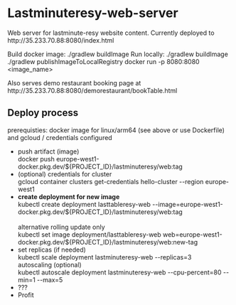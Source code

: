 <h1>Lastminuteresy-web-server</h1>

<p>
Web server for lastminute-resy website content.
Currently deployed to <a>http://35.233.70.88:8080/index.html</a> 

Build docker image: ./gradlew buildImage
Run locally:
./gradlew buildImage
./gradlew publishImageToLocalRegistry
docker run -p 8080:8080 <image_name>
</p>

<p>
Also serves demo restaurant booking page at 
<a>http://35.233.70.88:8080/demorestaurant/bookTable.html</a>
</p>

<h2>Deploy process</h2>
<p>prerequisties: docker image for linux/arm64 (see above or use Dockerfile) and gcloud / credentials configured</p>
<ul>
<li>push artifact (image) <br>
docker push europe-west1-docker.pkg.dev/${PROJECT_ID}/lastminuteresy/web:tag</li>
<li>(optional) credentials for cluster<br>
gcloud container clusters get-credentials hello-cluster --region europe-west1</li>
<li><strong>create deployment for new image</strong><br>
kubectl create deployment lasttableresy-web --image=europe-west1-docker.pkg.dev/${PROJECT_ID}/lastminuteresy/web:tag</li>
<br>alternative rolling update only <br>
kubectl set image deployment/lasttableresy-web web=europe-west1-docker.pkg.dev/${PROJECT_ID}/lastminuteresy/web:new-tag
<li>set replicas (if needed)<br>
kubectl scale deployment lastminuteresy-web --replicas=3
<br>autoscaling (optional)<br>
kubectl autoscale deployment lastminuteresy-web --cpu-percent=80 --min=1 --max=5
<li>???</li>
<li>Profit</li>
</ul>
